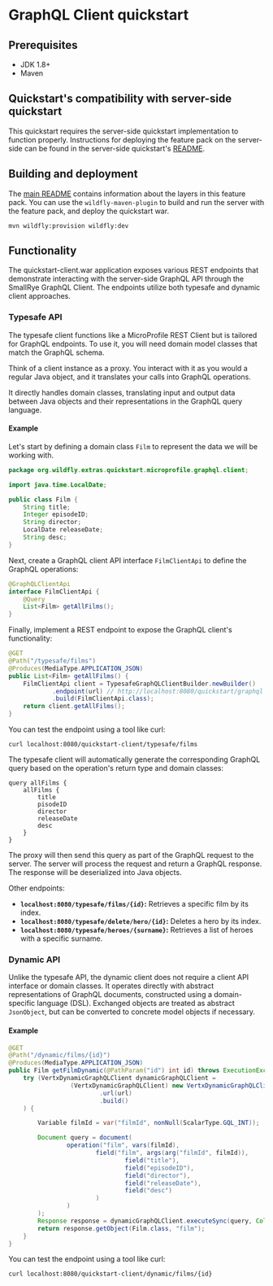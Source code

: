 # GraphQL Client quickstart 

## Prerequisites
- JDK 1.8+
- Maven

## Quickstart's compatibility with server-side quickstart
This quickstart requires the server-side quickstart implementation to function properly.  Instructions for deploying the feature pack on the server-side can be found in the server-side quickstart's [README](../quickstart/README.md).


## Building and deployment

The [main README](../README.md) contains information about the layers in this feature pack. You can use the `wildfly-maven-plugin` to build and run the server with the feature pack, and deploy the quickstart war.

```
mvn wildfly:provision wildfly:dev
```


## Functionality
The quickstart-client.war application exposes various REST endpoints that demonstrate interacting with the server-side GraphQL API through the SmallRye GraphQL Client.
The endpoints utilize both typesafe and dynamic client approaches.
### Typesafe API

The typesafe client functions like a MicroProfile REST Client but is tailored for GraphQL endpoints. To use it, you will need domain model classes that match the GraphQL schema.

Think of a client instance as a proxy. You interact with it as you would a regular Java object, and it translates your calls into GraphQL operations.

It directly handles domain classes, translating input and output data between Java objects and their representations in the GraphQL query language.
#### Example

Let's start by defining a domain class `Film` to represent the data we will be working with.
```java
package org.wildfly.extras.quickstart.microprofile.graphql.client;

import java.time.LocalDate;

public class Film {
    String title;
    Integer episodeID;
    String director;
    LocalDate releaseDate;
    String desc;
}
```
Next, create a GraphQL client API interface `FilmClientApi` to define the GraphQL operations:
```java
@GraphQLClientApi
interface FilmClientApi {
    @Query
    List<Film> getAllFilms();
}
```

Finally, implement a REST endpoint to expose the GraphQL client's functionality:
```java
@GET
@Path("/typesafe/films")
@Produces(MediaType.APPLICATION_JSON)
public List<Film> getAllFilms() {
    FilmClientApi client = TypesafeGraphQLClientBuilder.newBuilder()
            .endpoint(url) // http://localhost:8080/quickstart/graphql
            .build(FilmClientApi.class);
    return client.getAllFilms();
}
```
You can test the endpoint using a tool like curl:
```
curl localhost:8080/quickstart-client/typesafe/films
```
The typesafe client will automatically generate the corresponding GraphQL query based on the operation's return type and domain classes:
```
query allFilms {
    allFilms {
        title
        pisodeID
        director
        releaseDate
        desc
    } 
}
```
The proxy will then send this query as part of the GraphQL request to the server. The server will process the request and return a GraphQL response.
The response will be deserialized into Java objects.

Other endpoints:
- **`localhost:8080/typesafe/films/{id}`:** Retrieves a specific film by its index.
- **`localhost:8080/typesafe/delete/hero/{id}`:** Deletes a hero by its index.
- **`localhost:8080/typesafe/heroes/{surname}`:** Retrieves a list of heroes with a specific surname.

### Dynamic API
Unlike the typesafe API, the dynamic client does not require a client API interface or domain classes. It operates directly with abstract representations of GraphQL documents, constructed using a domain-specific language (DSL).
Exchanged objects are treated as abstract `JsonObject`, but can be converted to concrete model objects if necessary.
#### Example
```java
@GET
@Path("/dynamic/films/{id}")
@Produces(MediaType.APPLICATION_JSON)
public Film getFilmDynamic(@PathParam("id") int id) throws ExecutionException, InterruptedException {
    try (VertxDynamicGraphQLClient dynamicGraphQLClient =
                 (VertxDynamicGraphQLClient) new VertxDynamicGraphQLClientBuilder()
                         .url(url)
                         .build()
    ) {

        Variable filmId = var("filmId", nonNull(ScalarType.GQL_INT));

        Document query = document(
                operation("film", vars(filmId),
                        field("film", args(arg("filmId", filmId)),
                                field("title"),
                                field("episodeID"),
                                field("director"),
                                field("releaseDate"),
                                field("desc")
                        )
                )
        );
        Response response = dynamicGraphQLClient.executeSync(query, Collections.singletonMap("filmId", id));
        return response.getObject(Film.class, "film");
    }
}
```
You can test the endpoint using a tool like curl:
```
curl localhost:8080/quickstart-client/dynamic/films/{id}
```




